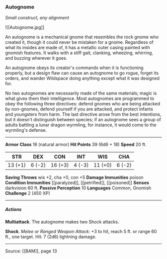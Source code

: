 ### Autognome
_Small construct, any alignment_

![[Autognome.jpg]]

An autognome is a mechanical gnome that resembles the rock gnome who created it, though it could never be mistaken for a gnome. Regardless of what its insides are made of, it has a metallic outer casing painted with gnomish features. It walks with a stiff gait, clanking, wheezing, whirring, and buzzing wherever it goes.

An autognome obeys its creator's commands when it is functioning properly, but a design flaw can cause an autognome to go rogue, forget its orders, and wander Wildspace doing anything except what it was designed for.

No two autognomes are necessarily made of the same materials; magic is what gives them their intelligence. Most autognomes are programmed to obey the following three directives: defend gnomes who are being attacked by non-gnomes, defend yourself if you are attacked, and protect infants and youngsters from harm. The last directive arose from the best intentions, but it doesn't distinguish between species; if an autognome sees a group of adults battling a lunar dragon wyrmling, for instance, it would come to the wyrmling's defense.




---

**Armor Class** 16 (natural armor)
**Hit Points** 39 (6d6 + 18)
**Speed** 20 ft.

| STR     | DEX     | CON     | INT     | WIS     | CHA     |
|---------|---------|---------|---------|---------|---------|
| 13 (+1) | 6 (-2) | 16 (+3) | 4 (-3) | 11 (+0) | 6 (-2) |

**Saving Throws** wis +2, cha +0, con +5
**Damage Immunities** poison
**Condition Immunities** [[paralyzed]], [[petrified]], [[poisoned]]
**Senses** darkvision 60 ft.
**Passive Perception** 10
**Languages** Common, Gnomish
**Challenge** 2 (450 XP)

---

##### Actions
**Multiattack**. The autognome makes two Shock attacks.

**Shock**. _Melee or Ranged Weapon Attack:_ +3 to hit, reach 5 ft. or range 60 ft., one target. Hit: 7 (2d6) lightning damage.


---

Source: [[BAM]], page 13